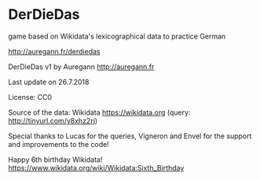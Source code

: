 # DerDieDas
game based on Wikidata's lexicographical data to practice German

http://auregann.fr/derdiedas

DerDieDas v1 by Auregann http://auregann.fr

Last update on 26.7.2018

License: CC0

Source of the data: Wikidata https://wikidata.org  (query: http://tinyurl.com/y8xhz2rj)

Special thanks to Lucas for the queries, Vigneron and Envel for the support and improvements to the code!

Happy 6th birthday Wikidata! https://www.wikidata.org/wiki/Wikidata:Sixth_Birthday
		
